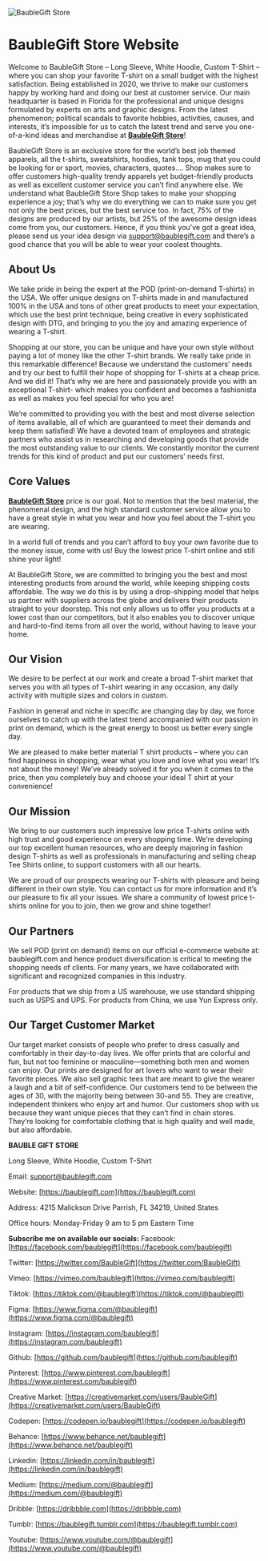 ![BaubleGift Store](https://baublegift.com/wp-content/uploads/2023/02/Beige-Modern-Beauty-Fashion-Designer-SEEK-Cover-Image-851-%C3%97-315-px.png)

# BaubleGift Store Website

Welcome to BaubleGift Store – Long Sleeve, White Hoodie, Custom T-Shirt – where you can shop your favorite T-shirt on a small budget with the highest satisfaction. Being established in 2020, we thrive to make our customers happy by working hard and doing our best at customer service. Our main headquarter is based in Florida for the professional and unique designs formulated by experts on arts and graphic designs. From the latest phenomenon; political scandals to favorite hobbies, activities, causes, and interests, it’s impossible for us to catch the latest trend and serve you one-of-a-kind ideas and merchandise at [**BaubleGift Store**](https://baublegift.com)!


BaubleGift Store is an exclusive store for the world’s best job themed apparels, all the t-shirts, sweatshirts, hoodies, tank tops, mug that you could be looking for or sport, movies, characters, quotes…. Shop makes sure to offer customers high-quality trendy apparels yet budget-friendly products as well as excellent customer service you can’t find anywhere else. We understand what BaubleGift Store Shop takes to make your shopping experience a joy; that’s why we do everything we can to make sure you get not only the best prices, but the best service too. In fact, 75% of the designs are produced by our artists, but 25% of the awesome design ideas come from you, our customers. Hence, if you think you’ve got a great idea, please send us your idea design via support@baublegift.com and there’s a good chance that you will be able to wear your coolest thoughts.

  

## About Us
We take pride in being the expert at the POD (print-on-demand T-shirts) in the USA. We offer unique designs on T-shirts made in and manufactured 100% in the USA and tons of other great products to meet your expectation, which use the best print technique, being creative in every sophisticated design with DTG, and bringing to you the joy and amazing experience of wearing a T-shirt.

Shopping at our store, you can be unique and have your own style without paying a lot of money like the other T-shirt brands. We really take pride in this remarkable difference! Because we understand the customers’ needs and try our best to fulfill their hope of shopping for T-shirts at a cheap price. And we did it! That’s why we are here and passionately provide you with an exceptional T-shirt- which makes you confident and becomes a fashionista as well as makes you feel special for who you are!

We’re committed to providing you with the best and most diverse selection of items available, all of which are guaranteed to meet their demands and keep them satisfied! We have a devoted team of employees and strategic partners who assist us in researching and developing goods that provide the most outstanding value to our clients. We constantly monitor the current trends for this kind of product and put our customers’ needs first.

  

## Core Values
[**BaubleGift Store**](https://baublegift.com) price is our goal. Not to mention that the best material, the phenomenal design, and the high standard customer service allow you to have a great style in what you wear and how you feel about the T-shirt you are wearing.

In a world full of trends and you can’t afford to buy your own favorite due to the money issue, come with us! Buy the lowest price T-shirt online and still shine your light!

At BaubleGift Store, we are committed to bringing you the best and most interesting products from around the world, while keeping shipping costs affordable. The way we do this is by using a drop-shipping model that helps us partner with suppliers across the globe and delivers their products straight to your doorstep. This not only allows us to offer you products at a lower cost than our competitors, but it also enables you to discover unique and hard-to-find items from all over the world, without having to leave your home.



## Our Vision
We desire to be perfect at our work and create a broad T-shirt market that serves you with all types of T-shirt wearing in any occasion, any daily activity with multiple sizes and colors in custom.

Fashion in general and niche in specific are changing day by day, we force ourselves to catch up with the latest trend accompanied with our passion in print on demand, which is the great energy to boost us better every single day.

We are pleased to make better material T shirt products – where you can find happiness in shopping, wear what you love and love what you wear! It’s not about the money! We’ve already solved it for you when it comes to the price, then you completely buy and choose your ideal T shirt at your convenience!

## Our Mission
We bring to our customers such impressive low price T-shirts online with high trust and good experience on every shopping time. We’re developing our top excellent human resources, who are deeply majoring in fashion design T-shirts as well as professionals in manufacturing and selling cheap Tee Shirts online, to support customers with all our hearts. 

We are proud of our prospects wearing our T-shirts with pleasure and being different in their own style. You can contact us for more information and it’s our pleasure to fix all your issues. We share a community of lowest price t-shirts online for you to join, then we grow and shine together!

  

## Our Partners
We sell POD (print on demand) items on our official e-commerce website at: baublegift.com and hence product diversification is critical to meeting the shopping needs of clients. For many years, we have collaborated with significant and recognized companies in this industry.

For products that we ship from a US warehouse, we use standard shipping such as USPS and UPS. For products from China, we use Yun Express only.

  
## Our Target Customer Market
Our target market consists of people who prefer to dress casually and comfortably in their day-to-day lives. We offer prints that are colorful and fun, but not too feminine or masculine—something both men and women can enjoy. Our prints are designed for art lovers who want to wear their favorite pieces. We also sell graphic tees that are meant to give the wearer a laugh and a bit of self-confidence. Our customers tend to be between the ages of 30, with the majority being between 30-and 55. They are creative, independent thinkers who enjoy art and humor. Our customers shop with us because they want unique pieces that they can’t find in chain stores. They’re looking for comfortable clothing that is high quality and well made, but also affordable.

  

**BAUBLE GIFT STORE**

Long Sleeve, White Hoodie, Custom T-Shirt

Email: [support@baublegift.com](support@baublegift.com)

Website: [https://baublegift.com](https://baublegift.com)

Address: 4215 Malickson Drive Parrish, FL 34219, United States

Office hours: Monday-Friday 9 am to 5 pm Eastern Time

**Subscribe me on available our socials:**
Facebook: [https://facebook.com/baublegift](https://facebook.com/baublegift)

Twitter: [https://twitter.com/BaubleGift](https://twitter.com/BaubleGift)

Vimeo: [https://vimeo.com/baublegift](https://vimeo.com/baublegift)

Tiktok: [https://tiktok.com/@baublegift](https://tiktok.com/@baublegift)

Figma: [https://www.figma.com/@baublegift](https://www.figma.com/@baublegift)

Instagram: [https://instagram.com/baublegift](https://instagram.com/baublegift)

Github: [https://github.com/baublegift](https://github.com/baublegift)

Pinterest: [https://www.pinterest.com/baublegift](https://www.pinterest.com/baublegift)

Creative Market: [https://creativemarket.com/users/BaubleGift](https://creativemarket.com/users/BaubleGift)

Codepen: [https://codepen.io/baublegift](https://codepen.io/baublegift)

Behance: [https://www.behance.net/baublegift](https://www.behance.net/baublegift)

Linkedin: [https://linkedin.com/in/baublegift](https://linkedin.com/in/baublegift)

Medium: [https://medium.com/@baublegift](https://medium.com/@baublegift)

Dribble: [https://dribbble.com](https://dribbble.com)

Tumblr: [https://baublegift.tumblr.com](https://baublegift.tumblr.com)

Youtube: [https://www.youtube.com/@baublegift](https://www.youtube.com/@baublegift)
